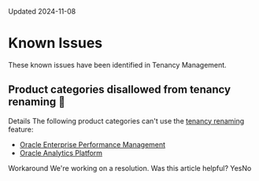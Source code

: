 Updated 2024-11-08
# Known Issues
These known issues have been identified in Tenancy Management.
## Product categories disallowed from tenancy renaming 🔗  

Details
    The following product categories can't use the [tenancy renaming](https://docs.oracle.com/en-us/iaas/Content/General/Concepts/renamecloudaccount.htm#Renaming_a_Cloud_Account "Use the Rename Tenancy button on the Tenancy details page to rename a tenancy and cloud account.") feature:
  * [Oracle Enterprise Performance Management](https://www.oracle.com/performance-management/)
  * [Oracle Analytics Platform](https://www.oracle.com/business-analytics/analytics-platform/)



Workaround
    We're working on a resolution.
Was this article helpful?
YesNo

